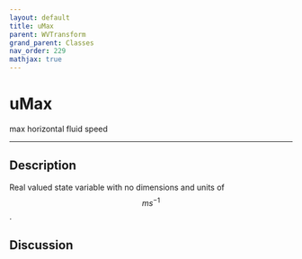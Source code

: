 ```yaml
---
layout: default
title: uMax
parent: WVTransform
grand_parent: Classes
nav_order: 229
mathjax: true
---
```


#  uMax

max horizontal fluid speed


---

## Description
Real valued state variable with no dimensions and units of $$m s^{-1}$$.

## Discussion

